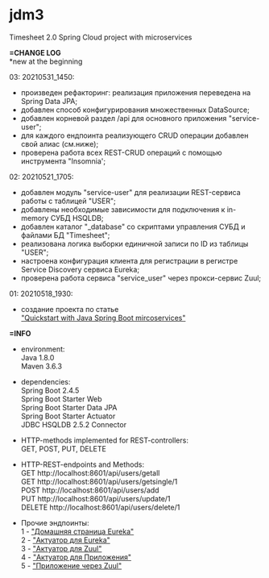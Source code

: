 # jdm3
Timesheet 2.0 Spring Cloud project with microservices
<br>

**=CHANGE LOG**<br>
*new at the beginning <br>

03: 20210531_1450:
- произведен рефакторинг: реализация приложения переведена на Spring Data JPA;<br>
- добавлен способ конфигурирования множественных DataSource;<br>
- добавлен корневой раздел /api для основного приложения "service-user";<br>
- для каждого ендпоинта реализующего CRUD операции добавлен свой алиас (см.ниже);<br>
- проверена работа всех REST-CRUD операций с помощью инструмента "Insomnia';

02: 20210521_1705:
- добавлен модуль "service-user" для реализации REST-сервиса работы с таблицей "USER";<br>
- добавлены необходимые зависимости для подключения к in-memory СУБД HSQLDB;<br>
- добавлен каталог "_database" со скриптами управления СУБД и файлами БД "Timesheet";<br>  
- реализована логика выборки единичной записи по ID из таблицы "USER";<br>
- настроена конфигурация клиента для регистрации в регистре Service Discovery сервиса Eureka;<br>
- проверена работа сервиса "service_user" через прокси-сервис Zuul;<br>
 
01: 20210518_1930:<br>
- создание проекта по статье <br>
  ["Quickstart with Java Spring Boot mircoservices"](https://medium.com/@leo.ertuna/quickstart-with-java-spring-boot-mircoservices-b67d63fd19d1) <br>


**=INFO**
- environment:<br>
  Java 1.8.0 <br>
  Maven 3.6.3 <br>

- dependencies:<br>
  Spring Boot 2.4.5 <br>
  Spring Boot Starter Web <br>
  Spring Boot Starter Data JPA <br>
  Spring Boot Starter Actuator <br>
  JDBC HSQLDB 2.5.2 Connector <br>

- HTTP-methods implemented for REST-controllers: <br>
  GET, POST, PUT, DELETE <br>

- HTTP-REST-endpoints and Methods:<br>
  GET     http://localhost:8601/api/users/getall <br>
  GET     http://localhost:8601/api/users/getsingle/1 <br>
  POST    http://localhost:8601/api/users/add <br>
  PUT     http://localhost:8601/api/users/update/1 <br>
  DELETE  http://localhost:8601/api/users/delete/1 <br>

- Прочие эндпоинты: <br>
  1 - ["Домашняя страница Eureka"](http://localhost:9001/) <br>
  2 - ["Актуатор для Eureka"](http://localhost:9001/actuator/health) <br>
  3 - ["Актуатор для Zuul"](http://localhost:9002/actuator/health) <br>
  4 - ["Актуатор для Приложения"](http://localhost:8601/api/actuator/health) <br>
  5 - ["Приложение через Zuul"](http://localhost:9002/service-user/api/users/getall	) <br>
  
